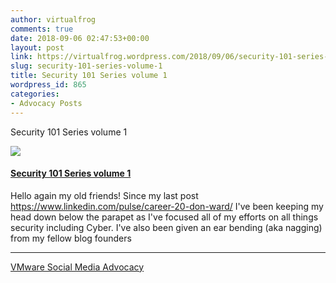 ```yaml
---
author: virtualfrog
comments: true
date: 2018-09-06 02:47:53+00:00
layout: post
link: https://virtualfrog.wordpress.com/2018/09/06/security-101-series-volume-1/
slug: security-101-series-volume-1
title: Security 101 Series volume 1
wordpress_id: 865
categories:
- Advocacy Posts
---
```


Security 101 Series volume 1

[![](https://d3utlhu53nfcwz.cloudfront.net/171901/cdnImage/article/ff0653e9-07a9-4fa6-b2cb-84c3a3ed3ac2/?size=Box320)](http://bit.ly/2MTEspY)


#### [Security 101 Series volume 1](http://bit.ly/2MTEspY)


Hello again my old friends! Since my last post https://www.linkedin.com/pulse/career-20-don-ward/ I've been keeping my head down below the parapet as I've focused all of my efforts on all things security including Cyber. I've also been given an ear bending (aka nagging) from my fellow blog founders



* * *



[VMware Social Media Advocacy](http://advocacy.vmware.com)
